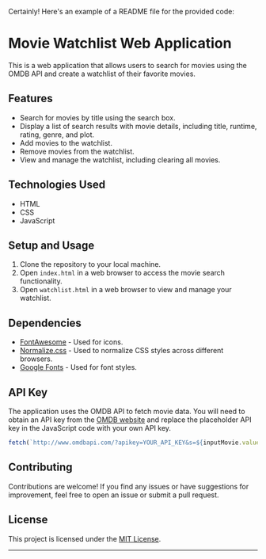 Certainly! Here's an example of a README file for the provided code:

# Movie Watchlist Web Application

This is a web application that allows users to search for movies using the OMDB API and create a watchlist of their favorite movies.

## Features

- Search for movies by title using the search box.
- Display a list of search results with movie details, including title, runtime, rating, genre, and plot.
- Add movies to the watchlist.
- Remove movies from the watchlist.
- View and manage the watchlist, including clearing all movies.

## Technologies Used

- HTML
- CSS
- JavaScript

## Setup and Usage

1. Clone the repository to your local machine.
2. Open `index.html` in a web browser to access the movie search functionality.
3. Open `watchlist.html` in a web browser to view and manage your watchlist.

## Dependencies

- [FontAwesome](https://fontawesome.com) - Used for icons.
- [Normalize.css](https://necolas.github.io/normalize.css/) - Used to normalize CSS styles across different browsers.
- [Google Fonts](https://fonts.google.com) - Used for font styles.

## API Key

The application uses the OMDB API to fetch movie data. You will need to obtain an API key from the [OMDB website](http://www.omdbapi.com/) and replace the placeholder API key in the JavaScript code with your own API key.

```javascript
fetch(`http://www.omdbapi.com/?apikey=YOUR_API_KEY&s=${inputMovie.value}`)
```

## Contributing

Contributions are welcome! If you find any issues or have suggestions for improvement, feel free to open an issue or submit a pull request.

## License

This project is licensed under the [MIT License](LICENSE).

---

